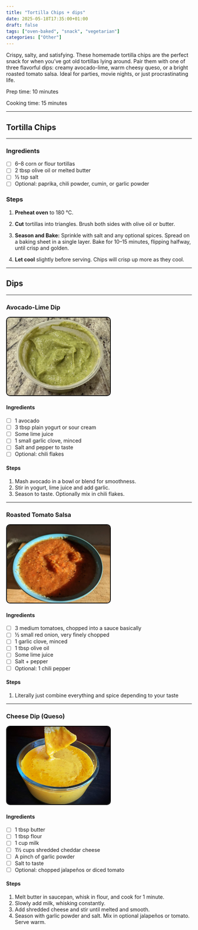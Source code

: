 ```yaml
---
title: "Tortilla Chips + dips"
date: 2025-05-18T17:35:00+01:00
draft: false
tags: ["oven-baked", "snack", "vegetarian"]
categories: ["Other"]
---
```


Crispy, salty, and satisfying. These homemade tortilla chips are the perfect snack for when you’ve got old tortillas lying around. Pair them with one of three flavorful dips: creamy avocado-lime, warm cheesy queso, or a bright roasted tomato salsa. Ideal for parties, movie nights, or just procrastinating life.

<div class="recipe" id="recipe">
Prep time: 10 minutes

Cooking time: 15 minutes

---

Tortilla Chips
---
---

### Ingredients
- [ ] 6–8 corn or flour tortillas
- [ ] 2 tbsp olive oil or melted butter
- [ ] ½ tsp salt
- [ ] Optional: paprika, chili powder, cumin, or garlic powder

### Steps
1. **Preheat oven** to 180 °C.

2. **Cut** tortillas into triangles. Brush both sides with olive oil or butter.

3. **Season and Bake:** Sprinkle with salt and any optional spices. Spread on a baking sheet in a single layer. Bake for 10–15 minutes, flipping halfway, until crisp and golden.

4. **Let cool** slightly before serving. Chips will crisp up more as they cool.

---

Dips
---
---

### Avocado-Lime Dip

<img src="./lime-avocado.png" style="width: 20em; height: 15em; border-radius: 10px; border: solid black 2px; object-fit: cover" alt="Avocado lime dip">

#### Ingredients
- [ ] 1 avocado
- [ ] 3 tbsp plain yogurt or sour cream
- [ ] Some lime juice
- [ ] 1 small garlic clove, minced
- [ ] Salt and pepper to taste
- [ ] Optional: chili flakes

#### Steps
1. Mash avocado in a bowl or blend for smoothness.  
2. Stir in yogurt, lime juice and add garlic.  
3. Season to taste. Optionally mix in chili flakes.

---

### Roasted Tomato Salsa

<img src="./tomato.png" style="width: 20em; height: 15em; border-radius: 10px; border: solid black 2px; object-fit: cover" alt="Roasted tomato dip">

#### Ingredients
- [ ] 3 medium tomatoes, chopped into a sauce basically
- [ ] ½ small red onion, very finely chopped
- [ ] 1 garlic clove, minced
- [ ] 1 tbsp olive oil
- [ ] Some lime juice
- [ ] Salt + pepper
- [ ] Optional: 1 chili pepper

#### Steps
1. Literally just combine everything and spice depending to your taste

---

### Cheese Dip (Queso)

<img src="./queso.png" style="width: 20em; height: 15em; border-radius: 10px; border: solid black 2px; object-fit: cover" alt="Cheese dip">

#### Ingredients
- [ ] 1 tbsp butter
- [ ] 1 tbsp flour
- [ ] 1 cup milk
- [ ] 1½ cups shredded cheddar cheese
- [ ] A pinch of garlic powder
- [ ] Salt to taste
- [ ] Optional: chopped jalapeños or diced tomato

#### Steps
1. Melt butter in saucepan, whisk in flour, and cook for 1 minute.  
2. Slowly add milk, whisking constantly.  
3. Add shredded cheese and stir until melted and smooth.  
4. Season with garlic powder and salt. Mix in optional jalapeños or tomato. Serve warm.
</div>
